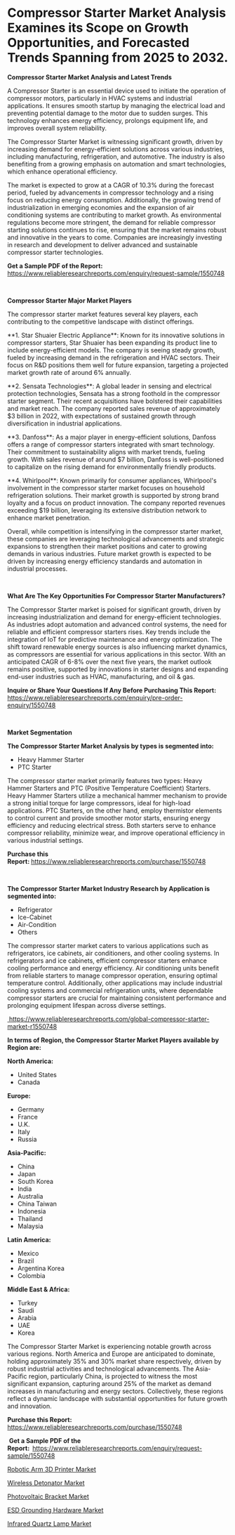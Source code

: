 <p><h1>Compressor Starter Market Analysis Examines its Scope on Growth Opportunities, and Forecasted Trends Spanning from 2025 to 2032.</h1></p><p><strong>Compressor Starter Market Analysis and Latest Trends</strong></p>
<p><p>A Compressor Starter is an essential device used to initiate the operation of compressor motors, particularly in HVAC systems and industrial applications. It ensures smooth startup by managing the electrical load and preventing potential damage to the motor due to sudden surges. This technology enhances energy efficiency, prolongs equipment life, and improves overall system reliability.</p><p>The Compressor Starter Market is witnessing significant growth, driven by increasing demand for energy-efficient solutions across various industries, including manufacturing, refrigeration, and automotive. The industry is also benefiting from a growing emphasis on automation and smart technologies, which enhance operational efficiency.</p><p>The market is expected to grow at a CAGR of 10.3% during the forecast period, fueled by advancements in compressor technology and a rising focus on reducing energy consumption. Additionally, the growing trend of industrialization in emerging economies and the expansion of air conditioning systems are contributing to market growth. As environmental regulations become more stringent, the demand for reliable compressor starting solutions continues to rise, ensuring that the market remains robust and innovative in the years to come. Companies are increasingly investing in research and development to deliver advanced and sustainable compressor starter technologies.</p></p>
<p><strong>Get a Sample PDF of the Report:&nbsp;</strong> <a href="https://www.reliableresearchreports.com/enquiry/request-sample/1550748?utm_campaign=13&utm_medium=2&utm_source=Github&utm_content=ia&utm_term=08042025&utm_id=compressor-starter">https://www.reliableresearchreports.com/enquiry/request-sample/1550748</a></p>
<p>&nbsp;</p>
<p><strong>Compressor Starter Major Market Players</strong></p>
<p><p>The compressor starter market features several key players, each contributing to the competitive landscape with distinct offerings. </p><p>**1. Star Shuaier Electric Appliance**: Known for its innovative solutions in compressor starters, Star Shuaier has been expanding its product line to include energy-efficient models. The company is seeing steady growth, fueled by increasing demand in the refrigeration and HVAC sectors. Their focus on R&D positions them well for future expansion, targeting a projected market growth rate of around 6% annually.</p><p>**2. Sensata Technologies**: A global leader in sensing and electrical protection technologies, Sensata has a strong foothold in the compressor starter segment. Their recent acquisitions have bolstered their capabilities and market reach. The company reported sales revenue of approximately $3 billion in 2022, with expectations of sustained growth through diversification in industrial applications.</p><p>**3. Danfoss**: As a major player in energy-efficient solutions, Danfoss offers a range of compressor starters integrated with smart technology. Their commitment to sustainability aligns with market trends, fueling growth. With sales revenue of around $7 billion, Danfoss is well-positioned to capitalize on the rising demand for environmentally friendly products.</p><p>**4. Whirlpool**: Known primarily for consumer appliances, Whirlpool's involvement in the compressor starter market focuses on household refrigeration solutions. Their market growth is supported by strong brand loyalty and a focus on product innovation. The company reported revenues exceeding $19 billion, leveraging its extensive distribution network to enhance market penetration.</p><p>Overall, while competition is intensifying in the compressor starter market, these companies are leveraging technological advancements and strategic expansions to strengthen their market positions and cater to growing demands in various industries. Future market growth is expected to be driven by increasing energy efficiency standards and automation in industrial processes.</p></p>
<p>&nbsp;</p>
<p><strong>What Are The Key Opportunities For Compressor Starter Manufacturers?</strong></p>
<p><p>The Compressor Starter market is poised for significant growth, driven by increasing industrialization and demand for energy-efficient technologies. As industries adopt automation and advanced control systems, the need for reliable and efficient compressor starters rises. Key trends include the integration of IoT for predictive maintenance and energy optimization. The shift toward renewable energy sources is also influencing market dynamics, as compressors are essential for various applications in this sector. With an anticipated CAGR of 6-8% over the next five years, the market outlook remains positive, supported by innovations in starter designs and expanding end-user industries such as HVAC, manufacturing, and oil & gas.</p></p>
<p><strong>Inquire or Share Your Questions If Any Before Purchasing This Report:</strong> <a href="https://www.reliableresearchreports.com/enquiry/pre-order-enquiry/1550748?utm_campaign=13&utm_medium=2&utm_source=Github&utm_content=ia&utm_term=08042025&utm_id=compressor-starter">https://www.reliableresearchreports.com/enquiry/pre-order-enquiry/1550748</a></p>
<p>&nbsp;</p>
<p><strong>Market Segmentation</strong></p>
<p><strong>The Compressor Starter Market Analysis by types is segmented into:</strong></p>
<p><ul><li>Heavy Hammer Starter</li><li>PTC Starter</li></ul></p>
<p><p>The compressor starter market primarily features two types: Heavy Hammer Starters and PTC (Positive Temperature Coefficient) Starters. Heavy Hammer Starters utilize a mechanical hammer mechanism to provide a strong initial torque for large compressors, ideal for high-load applications. PTC Starters, on the other hand, employ thermistor elements to control current and provide smoother motor starts, ensuring energy efficiency and reducing electrical stress. Both starters serve to enhance compressor reliability, minimize wear, and improve operational efficiency in various industrial settings.</p></p>
<p><strong>Purchase this Report:&nbsp;</strong><a href="https://www.reliableresearchreports.com/purchase/1550748?utm_campaign=13&utm_medium=2&utm_source=Github&utm_content=ia&utm_term=08042025&utm_id=compressor-starter">https://www.reliableresearchreports.com/purchase/1550748</a></p>
<p>&nbsp;</p>
<p><strong>The Compressor Starter Market Industry Research by Application is segmented into:</strong></p>
<p><ul><li>Refrigerator</li><li>Ice-Cabinet</li><li>Air-Condition</li><li>Others</li></ul></p>
<p><p>The compressor starter market caters to various applications such as refrigerators, ice cabinets, air conditioners, and other cooling systems. In refrigerators and ice cabinets, efficient compressor starters enhance cooling performance and energy efficiency. Air conditioning units benefit from reliable starters to manage compressor operation, ensuring optimal temperature control. Additionally, other applications may include industrial cooling systems and commercial refrigeration units, where dependable compressor starters are crucial for maintaining consistent performance and prolonging equipment lifespan across diverse settings.</p></p>
<p><a href="https://www.reliableresearchreports.com/global-compressor-starter-market-r1550748?utm_campaign=13&utm_medium=2&utm_source=Github&utm_content=ia&utm_term=08042025&utm_id=compressor-starter">&nbsp;https://www.reliableresearchreports.com/global-compressor-starter-market-r1550748</a></p>
<p><strong>In terms of Region, the Compressor Starter Market Players available by Region are:</strong></p>
<p>
    <p> <strong> North America: </strong>
        <ul>
            <li>United States</li>
            <li>Canada</li>
        </ul>
        </p> 
    <p> <strong> Europe: </strong>
        <ul>
            <li>Germany</li>
            <li>France</li>
            <li>U.K.</li>
            <li>Italy</li>
            <li>Russia</li>
        </ul>
        </p> 
    <p> <strong> Asia-Pacific: </strong>
        <ul>
            <li>China</li>
            <li>Japan</li>
            <li>South Korea</li>
            <li>India</li>
            <li>Australia</li>
            <li>China Taiwan</li>
            <li>Indonesia</li>
            <li>Thailand</li>
            <li>Malaysia</li>
        </ul>
        </p> 
    <p> <strong> Latin America: </strong>
        <ul>
            <li>Mexico</li>
            <li>Brazil</li>
            <li>Argentina Korea</li>
            <li>Colombia</li>
        </ul>
        </p> 
    <p> <strong> Middle East & Africa: </strong>
        <ul>
            <li>Turkey</li>
            <li>Saudi</li>
            <li>Arabia</li>
            <li>UAE</li>
            <li>Korea</li>
        </ul>
    </p>
    </p>
<p><p>The Compressor Starter Market is experiencing notable growth across various regions. North America and Europe are anticipated to dominate, holding approximately 35% and 30% market share respectively, driven by robust industrial activities and technological advancements. The Asia-Pacific region, particularly China, is projected to witness the most significant expansion, capturing around 25% of the market as demand increases in manufacturing and energy sectors. Collectively, these regions reflect a dynamic landscape with substantial opportunities for future growth and innovation.</p></p>
<p><strong>Purchase this Report: </strong><a href="https://www.reliableresearchreports.com/purchase/1550748?utm_campaign=13&utm_medium=2&utm_source=Github&utm_content=ia&utm_term=08042025&utm_id=compressor-starter">https://www.reliableresearchreports.com/purchase/1550748</a></p>
<p>&nbsp;<strong>Get a Sample PDF of the Report:&nbsp;&nbsp;</strong><a href="https://www.reliableresearchreports.com/enquiry/request-sample/1550748?utm_campaign=13&utm_medium=2&utm_source=Github&utm_content=ia&utm_term=08042025&utm_id=compressor-starter">https://www.reliableresearchreports.com/enquiry/request-sample/1550748</a></p>
<p><strong></strong></p>
<p><p><a href="https://github.com/tafuaraasswn/Market-Research-Report-List-1/blob/main/robotic-arm-3d-printer-market.md?utm_campaign=13&utm_medium=2&utm_source=Github&utm_content=ia&utm_term=08042025&utm_id=compressor-starter">Robotic Arm 3D Printer Market</a></p><p><a href="https://github.com/zhininzacher/Market-Research-Report-List-1/blob/main/wireless-detonator-market.md?utm_campaign=13&utm_medium=2&utm_source=Github&utm_content=ia&utm_term=08042025&utm_id=compressor-starter">Wireless Detonator Market</a></p><p><a href="https://github.com/donsonjupa/Market-Research-Report-List-1/blob/main/photovoltaic-bracket-market.md?utm_campaign=13&utm_medium=2&utm_source=Github&utm_content=ia&utm_term=08042025&utm_id=compressor-starter">Photovoltaic Bracket Market</a></p><p><a href="https://github.com/anesimazikpd/Market-Research-Report-List-1/blob/main/esd-grounding-hardware-market.md?utm_campaign=13&utm_medium=2&utm_source=Github&utm_content=ia&utm_term=08042025&utm_id=compressor-starter">ESD Grounding Hardware Market</a></p><p><a href="https://github.com/welidaeisya/Market-Research-Report-List-1/blob/main/infrared-quartz-lamp-market.md?utm_campaign=13&utm_medium=2&utm_source=Github&utm_content=ia&utm_term=08042025&utm_id=compressor-starter">Infrared Quartz Lamp Market</a></p></p>
